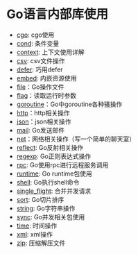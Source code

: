 # Go语言内部库使用

- [cgo](cgo): cgo使用
- [cond](cond): 条件变量
- [context](context): 上下文使用详解
- [csv](csv): csv文件操作
- [defer](defer): 巧用defer
- [embed](embed): 内嵌资源使用
- [file](file)：Go操作文件
- [flag](flag)：读取运行时参数
- [goroutine](goroutine)：Go中goroutine各种骚操作
- [http](http)：http相关操作
- [json](json)：json相关操作
- [mail](mail): Go发送邮件
- [net](net)：网络相关操作（写一个简单的聊天室）
- [reflect](reflect): Go反射相关操作
- [regexp](regexp): Go正则表达式操作
- [rpc](rpc): Go使用rpc进行远程服务调用
- [runtime](runtime): Go runtime包使用
- [shell](shell): Go执行shell命令
- [single_flight](single_flight): 合并并发请求
- [sort](sort): Go切片排序
- [string](string): Go字符串操作
- [sync](sync): Go并发相关包使用
- [time](time): 时间操作
- [xml](xml): xml操作
- [zip](zip): 压缩解压文件